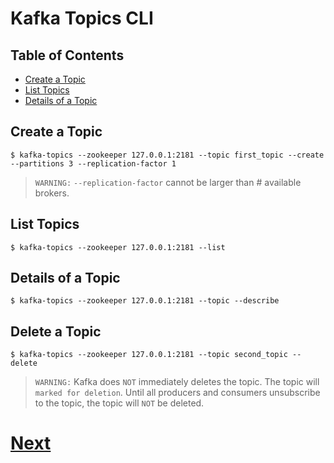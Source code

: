 # Kafka Topics CLI

## Table of Contents

- [Create a Topic](#create-a-topic)
- [List Topics](#list-topics)
- [Details of a Topic](#details-of-a-topic)

## Create a Topic

```
$ kafka-topics --zookeeper 127.0.0.1:2181 --topic first_topic --create --partitions 3 --replication-factor 1
```

> `WARNING:` `--replication-factor` cannot be larger than # available brokers.

## List Topics

```
$ kafka-topics --zookeeper 127.0.0.1:2181 --list
```

## Details of a Topic

```
$ kafka-topics --zookeeper 127.0.0.1:2181 --topic --describe
```

## Delete a Topic

```
$ kafka-topics --zookeeper 127.0.0.1:2181 --topic second_topic --delete
```

> `WARNING:` Kafka does `NOT` immediately deletes the topic. The topic will `marked for deletion`. Until all producers and consumers unsubscribe to the topic, the topic will `NOT` be deleted.

# [Next](kafka-console-producer)